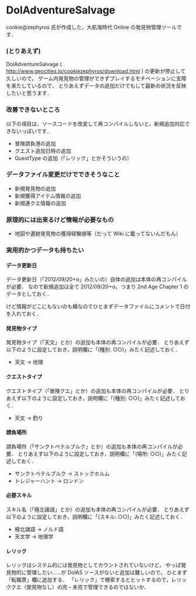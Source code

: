 # DolAdventureSalvage #

cookie@zephyros 氏が作成した，大航海時代 Online の発見物管理ツールです．


### (とりあえず) ###

DolAdventureSalvage ( http://www.geocities.jp/cookiezephyros/download.html ) の更新が停止して久しいので，
ゲーム内発見物の管理ができずプレイするモチベーションに支障を来たしているので，
とりあえずデータの追加だけでもして最新の状況を反映したいと思うます．


### 改善できないところ ###

以下の項目は，ソースコードを改変して再コンパイルしないと，新規追加対応できないっぽいです．

* 冒険請負港の追加
* クエスト追加日時の追加
* QuestType の追加（「レリック」とかそういうの）

### データファイル変更だけでできそうなこと ###

* 新規発見物の追加
* 新規獲得アイテム情報の追加
* 新規連クエ情報の追加

### 原理的には出来るけど情報が必要なもの ###

* 地図や遺跡発見物の獲得経験値等（だって Wiki に載ってないんだもん）

### 実用的かつデータも持ちたい ###

#### データ更新日 ####
データ更新日（「2012/09/20+α」みたいの）自体の追加は本体の再コンパイルが必要．
なので新規追加は全て 2012/09/20+α，つまり 2nd Age Chapter 1 のデータとしておく．

けど情報がどこにもないのも癪なのでひとまずデータファイルにコメントで日付を入れておく．

#### 発見物タイプ ####
発見物タイプ（「天文」とか）の追加も本体の再コンパイルが必要．
とりあえず以下のように設定しておき，説明欄に「(種別: ○○)」みたく記述しておく．
 * 天文 → 地理

#### クエストタイプ ####
クエストタイプ（「冒険クエ」とか）の追加も本体の再コンパイルが必要．
とりあえず以下のように設定しておき，説明欄に「(種別: ○○)」みたく記述しておく．
 * 天文 → 釣り

#### 請負場所 ####
請負場所（「サンクトペテルブルク」とか）の追加も本体の再コンパイルが必要．
とりあえず以下のように設定しておき，説明欄に「(場所: ○○)」みたく記述しておく．
 * サンクトペテルブルク → ストックホルム
 * トレジャーハント → ロンドン

#### 必要スキル ####
スキル名（「極北諸語」とか）の追加も本体の再コンパイルが必要．
とりあえず以下のように設定しておき，説明欄に「(スキル: ○○)」みたく記述しておく．
 * 極北諸語 → ノルド語
 * 天文学 → 地理学

#### レリック ####
レリックはシステム的には発見物としてカウントされていないけど，
やっぱ発見物的に管理したい……が DolAS ソースがないと追加は難しいので，
ひとまず「転職票」欄に追加する．
「レリック」で検索するとヒットするので，レリッククエ（発見物なし）の完・未完で管理できるのではないか．


